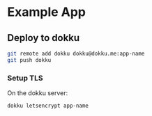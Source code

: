 # Example App

## Deploy to dokku

```bash
git remote add dokku dokku@dokku.me:app-name
git push dokku
```

### Setup TLS

On the dokku server:

```bash
dokku letsencrypt app-name
```
